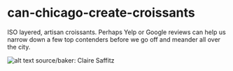 # can-chicago-create-croissants

ISO layered, artisan croissants. Perhaps Yelp or Google reviews can help us narrow down a few top contenders before we go off and meander all over the city.

![alt text](https://github.com/kb3k/can-chicago-make-croissants/imgs/croissant.jpg)
source/baker: Claire Saffitz

